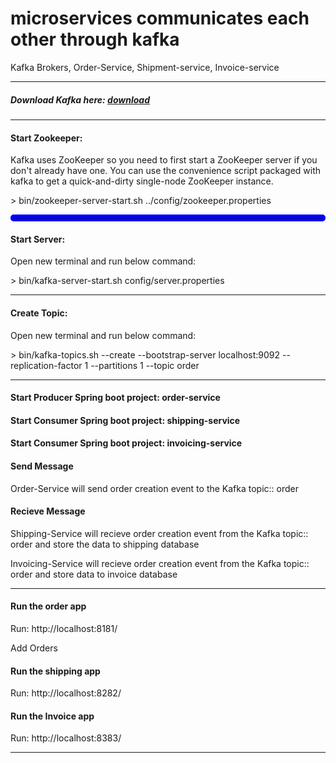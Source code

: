 # microservices communicates each other through kafka
Kafka Brokers, Order-Service, Shipment-service, Invoice-service
<hr/>
<h5> Download Kafka here: <a href="https://kafka.apache.org/downloads">download</a></h5>
<hr/>
<h4> Start Zookeeper:</h4>
<p>Kafka uses ZooKeeper so you need to first start a ZooKeeper server if you don't already have one. You can use the convenience script packaged with kafka to get a quick-and-dirty single-node ZooKeeper instance.</p>
      <span>
          > bin/zookeeper-server-start.sh ../config/zookeeper.properties
      </span>
<hr style="border: 5px solid blue;border-radius: 5px;" />
<h4> Start Server:</h4>
<p>Open new terminal and run below command:</p>
<span>
      > bin/kafka-server-start.sh config/server.properties
</span>
<hr/>
<h4> Create Topic:</h4>
<p>Open new terminal and run below command:</p>
<span>
      > bin/kafka-topics.sh --create --bootstrap-server localhost:9092 --replication-factor 1 --partitions 1 --topic order
</span>
<hr/>
<h4> Start Producer Spring boot project: order-service</h4>
<h4> Start Consumer Spring boot project: shipping-service </h4>
<h4> Start Consumer Spring boot project: invoicing-service </h4>

<h4> Send Message</h4>
<p>Order-Service will send order creation event to the Kafka topic:: order</p>
<h4> Recieve Message</h4>
<p>Shipping-Service will recieve order creation event from the Kafka topic:: order and store the data to shipping database</p>
<p>Invoicing-Service will recieve order creation event from the Kafka topic:: order and store data to invoice database</p>
<hr/>
<h4>Run the order app</h4>
<p> Run: http://localhost:8181/ </p>
<p> Add Orders </p>
<h4>Run the shipping app</h4>
<p> Run: http://localhost:8282/ </p>
<h4>Run the Invoice app</h4>
<p> Run: http://localhost:8383/</p>
<hr/>
